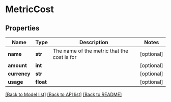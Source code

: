 # MetricCost

## Properties
Name | Type | Description | Notes
------------ | ------------- | ------------- | -------------
**name** | **str** | The name of the metric that the cost is for | [optional] 
**amount** | **int** |  | [optional] 
**currency** | **str** |  | [optional] 
**usage** | **float** |  | [optional] 

[[Back to Model list]](../README.md#documentation-for-models) [[Back to API list]](../README.md#documentation-for-api-endpoints) [[Back to README]](../README.md)

